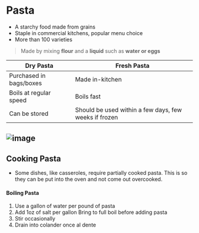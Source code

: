 # Pasta
* A starchy food made from grains
* Staple in commercial kitchens, popular menu choice
* More than 100 varieties
> Made by mixing **flour** and a **liquid** such as **water or eggs**

| Dry Pasta    | Fresh Pasta |
| -------- | ------- |
|Purchased in bags/boxes|Made in-kitchen|
|Boils at regular speed|Boils fast|
|Can be stored|Should be used within a few days, few weeks if frozen|
![image](https://www.davidlebovitz.com/wp-content/uploads/2012/01/6659896207_2fef39f0a5.jpg)
---
## Cooking Pasta
* Some dishes, like casseroles, require partially cooked pasta. This is so they can be put into the oven and not come out overcooked.
#### Boiling Pasta
1. Use a gallon of water per pound of pasta
1. Add 1oz of salt per gallon
Bring to full boil before adding pasta
1. Stir occasionally
1. Drain into colander once al dente